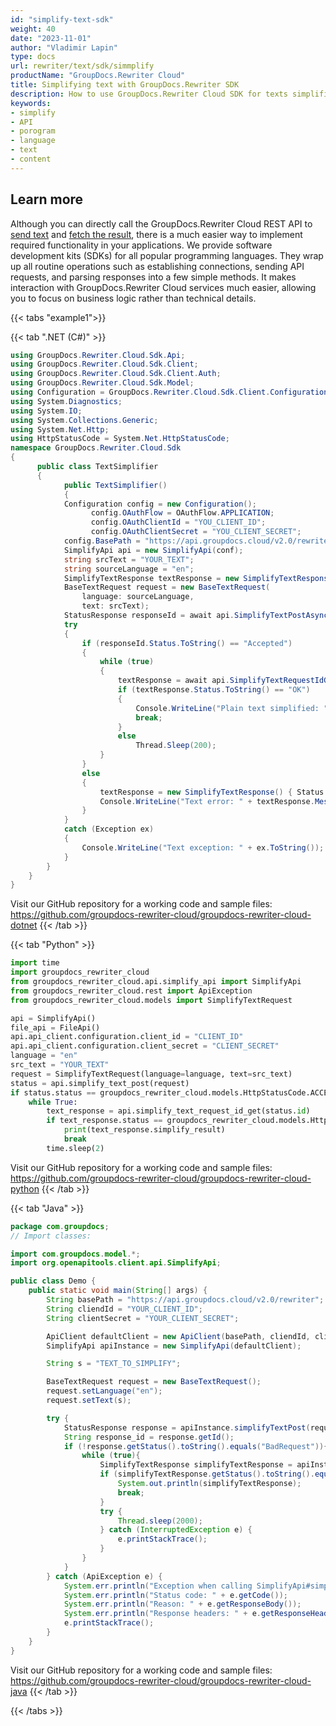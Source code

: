 ```yaml
---
id: "simplify-text-sdk"
weight: 40
date: "2023-11-01"
author: "Vladimir Lapin"
type: docs
url: rewriter/text/sdk/simmplify
productName: "GroupDocs.Rewriter Cloud"
title: Simplifying text with GroupDocs.Rewriter SDK
description: How to use GroupDocs.Rewriter Cloud SDK for texts simplification.
keywords:
- simplify
- API
- porogram
- language
- text
- content
---
```


## Learn more

Although you can directly call the GroupDocs.Rewriter Cloud REST API to [send text](/rewriter/text/request/) and [fetch the result](/rewriter/text/fetch/), there is a much easier way to implement required functionality in your applications. We provide software development kits (SDKs) for all popular programming languages. They wrap up all routine operations such as establishing connections, sending API requests, and parsing responses into a few simple methods. It makes interaction with GroupDocs.Rewriter Cloud services much easier, allowing you to focus on business logic rather than technical details.

{{< tabs "example1">}}

{{< tab ".NET (C#)" >}}

```csharp
using GroupDocs.Rewriter.Cloud.Sdk.Api;
using GroupDocs.Rewriter.Cloud.Sdk.Client;
using GroupDocs.Rewriter.Cloud.Sdk.Client.Auth;
using GroupDocs.Rewriter.Cloud.Sdk.Model;
using Configuration = GroupDocs.Rewriter.Cloud.Sdk.Client.Configuration;
using System.Diagnostics;
using System.IO;
using System.Collections.Generic;
using System.Net.Http;
using HttpStatusCode = System.Net.HttpStatusCode;
namespace GroupDocs.Rewriter.Cloud.Sdk
{
	  public class TextSimplifier
	  {
		    public TextSimplifier()
		    {
            Configuration config = new Configuration();
			      config.OAuthFlow = OAuthFlow.APPLICATION;
			      config.OAuthClientId = "YOU_CLIENT_ID";
			      config.OAuthClientSecret = "YOU_CLIENT_SECRET";
            config.BasePath = "https://api.groupdocs.cloud/v2.0/rewriter";
            SimplifyApi api = new SimplifyApi(conf);
            string srcText = "YOUR_TEXT";
            string sourceLanguage = "en";
            SimplifyTextResponse textResponse = new SimplifyTextResponse();
            BaseTextRequest request = new BaseTextRequest(
                language: sourceLanguage,
                text: srcText);
            StatusResponse responseId = await api.SimplifyTextPostAsync(request);
            try
            {
                if (responseId.Status.ToString() == "Accepted")
                {
                    while (true)
                    {
                        textResponse = await api.SimplifyTextRequestIdGetAsync(responseId.Id);
                        if (textResponse.Status.ToString() == "OK")
                        {
                            Console.WriteLine("Plain text simplified: " + textResponse.SimplifyReult);
                            break;
                        }
                        else
                            Thread.Sleep(200);
                    }
                }
                else
                {
                    textResponse = new SimplifyTextResponse() { Status = responseId.Status, Message = responseId.Message };
                    Console.WriteLine("Text error: " + textResponse.Message);
                }
            }
            catch (Exception ex)
            {
                Console.WriteLine("Text exception: " + ex.ToString());
            }                
        }
    }
}
```
Visit our GitHub repository for a working code and sample files: https://github.com/groupdocs-rewriter-cloud/groupdocs-rewriter-cloud-dotnet
{{< /tab >}}

{{< tab "Python" >}}

```python
import time
import groupdocs_rewriter_cloud
from groupdocs_rewriter_cloud.api.simplify_api import SimplifyApi  
from groupdocs_rewriter_cloud.rest import ApiException
from groupdocs_rewriter_cloud.models import SimplifyTextRequest

api = SimplifyApi()
file_api = FileApi()
api.api_client.configuration.client_id = "CLIENT_ID"
api.api_client.configuration.client_secret = "CLIENT_SECRET"
language = "en"
src_text = "YOUR_TEXT"
request = SimplifyTextRequest(language=language, text=src_text)
status = api.simplify_text_post(request)
if status.status == groupdocs_rewriter_cloud.models.HttpStatusCode.ACCEPTED:
    while True:
        text_response = api.simplify_text_request_id_get(status.id)
        if text_response.status == groupdocs_rewriter_cloud.models.HttpStatusCode.OK:
            print(text_response.simplify_result)
            break
        time.sleep(2)
```
Visit our GitHub repository for a working code and sample files: https://github.com/groupdocs-rewriter-cloud/groupdocs-rewriter-cloud-python
{{< /tab >}}

{{< tab "Java" >}}

```java
package com.groupdocs;
// Import classes:

import com.groupdocs.model.*;
import org.openapitools.client.api.SimplifyApi;

public class Demo {
    public static void main(String[] args) {
        String basePath = "https://api.groupdocs.cloud/v2.0/rewriter";
        String cliendId = "YOUR_CLIENT_ID";
        String clientSecret = "YOUR_CLIENT_SECRET";

        ApiClient defaultClient = new ApiClient(basePath, cliendId, clientSecret, null);
        SimplifyApi apiInstance = new SimplifyApi(defaultClient);

        String s = "TEXT_TO_SIMPLIFY";

        BaseTextRequest request = new BaseTextRequest();
        request.setLanguage("en");
        request.setText(s);

        try {
            StatusResponse response = apiInstance.simplifyTextPost(request);
            String response_id = response.getId();
            if (!response.getStatus().toString().equals("BadRequest")){
                while (true){
                    SimplifyTextResponse simplifyTextResponse = apiInstance.simplifyTextRequestIdGet(response_id);
                    if (simplifyTextResponse.getStatus().toString().equals("OK")) {
                        System.out.println(simplifyTextResponse);
                        break;
                    }
                    try {
                        Thread.sleep(2000);
                    } catch (InterruptedException e) {
                        e.printStackTrace();
                    }
                }
            }
        } catch (ApiException e) {
            System.err.println("Exception when calling SimplifyApi#simplifyTextPost");
            System.err.println("Status code: " + e.getCode());
            System.err.println("Reason: " + e.getResponseBody());
            System.err.println("Response headers: " + e.getResponseHeaders());
            e.printStackTrace();
        }
    }
}
```
Visit our GitHub repository for a working code and sample files: https://github.com/groupdocs-rewriter-cloud/groupdocs-rewriter-cloud-java
{{< /tab >}}

{{< /tabs >}}
